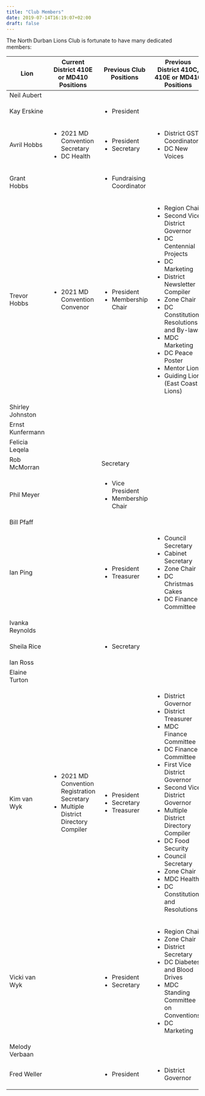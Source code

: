 ```yaml
---
title: "Club Members"
date: 2019-07-14T16:19:07+02:00
draft: false
---
```


The North Durban Lions Club is fortunate to have many dedicated members:

| Lion             | Current District 410E or MD410 Positions                                                                 | Previous Club Positions                                         | Previous District 410C, 410E or MD410 Positions                                                                                                                                                                                                                                                                                                                                     |
| ---              | ---                                                                                                      | ---                                                             | ---                                                                                                                                                                                                                                                                                                                                                                                 |
| Neil Aubert      |                                                                                                          |                                                                 |                                                                                                                                                                                                                                                                                                                                                                                     |
| Kay Erskine      |                                                                                                          | <ul><li>President</li></ul>                                     |                                                                                                                                                                                                                                                                                                                                                                                     |
| Avril Hobbs      | <ul><li>2021 MD Convention Secretary</li><li>DC Health</li></ul>                                         | <ul><li>President</li><li>Secretary</li></ul>                   | <ul><li>District GST Coordinator</li><li>DC New Voices</li></ul>                                                                                                                                                                                                                                                                                                                    |
| Grant Hobbs      |                                                                                                          | <ul><li>Fundraising Coordinator</li></ul>                       |                                                                                                                                                                                                                                                                                                                                                                                     |
| Trevor Hobbs     | <ul><li>2021 MD Convention Convenor</li></ul>                                                            | <ul><li>President</li><li>Membership Chair                      | <ul><li>Region Chair</li><li>Second Vice District Governor</li><li>DC Centennial Projects</li><li>DC Marketing</li><li>District Newsletter Compiler</li><li>Zone Chair</li><li>DC Constitution, Resolutions and By-laws</li><li>MDC Marketing</li><li>DC Peace Poster</li><li>Mentor Lion</li><li>Guiding Lion (East Coast Lions)</li></ul>                                         |
| Shirley Johnston |                                                                                                          |                                                                 |                                                                                                                                                                                                                                                                                                                                                                                     |
| Ernst Kunfermann |                                                                                                          |                                                                 |                                                                                                                                                                                                                                                                                                                                                                                     |
| Felicia Leqela   |                                                                                                          |                                                                 |                                                                                                                                                                                                                                                                                                                                                                                     |
| Rob McMorran     |                                                                                                          | Secretary                                                       |                                                                                                                                                                                                                                                                                                                                                                                     |
| Phil Meyer       |                                                                                                          | <ul><li>Vice President</li><li>Membership Chair</li></ul>       |                                                                                                                                                                                                                                                                                                                                                                                     |
| Bill Pfaff       |                                                                                                          |                                                                 |                                                                                                                                                                                                                                                                                                                                                                                     |
| Ian Ping         |                                                                                                          | <ul><li>President</li><li>Treasurer</li></ul>                   | <ul><li>Council Secretary</li><li>Cabinet Secretary</li><li>Zone Chair</li><li>DC Christmas Cakes</li><li>DC Finance Committee</li></ul>                                                                                                                                                                                                                                            |
| Ivanka Reynolds  |                                                                                                          |                                                                 |                                                                                                                                                                                                                                                                                                                                                                                     |
| Sheila Rice      |                                                                                                          | <ul><li>Secretary</li></ul>                                     |                                                                                                                                                                                                                                                                                                                                                                                     |
| Ian Ross         |                                                                                                          |                                                                 |                                                                                                                                                                                                                                                                                                                                                                                     |
| Elaine Turton    |                                                                                                          |                                                                 |                                                                                                                                                                                                                                                                                                                                                                                     |
| Kim van Wyk      | <ul><li>2021 MD Convention Registration Secretary</li><li>Multiple District Directory Compiler</li></ul> | <ul><li>President</li><li>Secretary</li><li>Treasurer</li></ul> | <ul><li>District Governor</li><li>District Treasurer</li><li>MDC Finance Committee</li><li>DC Finance Committee</li><li>First Vice District Governor</li><li>Second Vice District Governor</li><li>Multiple District Directory Compiler</li><li>DC Food Security</li><li>Council Secretary</li><li>Zone Chair</li><li>MDC Health</li><li>DC Constitutions and Resolutions</li></ul> |
| Vicki van Wyk    |                                                                                                          | <ul><li>President</li><li>Secretary</li></ul>                   | <ul><li>Region Chair</li><li>Zone Chair</li><li>District Secretary</li><li>DC Diabetes and Blood Drives</li><li>MDC Standing Committee on Conventions</li><li>DC Marketing</li></ul>                                                                                                                                                                                                |
| Melody Verbaan   |                                                                                                          |                                                                 |                                                                                                                                                                                                                                                                                                                                                                                     |
| Fred Weller      |                                                                                                          | <ul><li>President</li></ul>                                     | <ul><li>District Governor</li></ul>                                                                                                                                                                                                                                                                                                                                                 |


